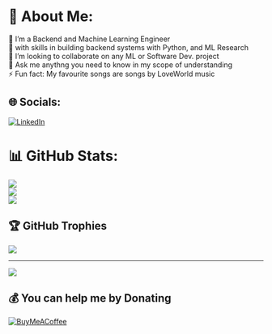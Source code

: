 # 💫 About Me:
🔭 I’m a Backend and Machine Learning Engineer <br> 🌱 with skills in building backend systems with Python, and ML Research <br>👯 I’m looking to collaborate on any ML or Software Dev. project<br> 💬 Ask me anythng you need to know in my scope of understanding <br>⚡ Fun fact: My favourite songs are songs by LoveWorld music <br> 


## 🌐 Socials:
[![LinkedIn](https://img.shields.io/badge/LinkedIn-%230077B5.svg?logo=linkedin&logoColor=white)](https://linkedin.com/in/eugenecobbah) 


# 📊 GitHub Stats:
![](https://github-readme-stats.vercel.app/api?username=cobbaheugene&theme=dark&hide_border=false&include_all_commits=false&count_private=false)<br/>
![](https://github-readme-streak-stats.herokuapp.com/?user=cobbaheugene&theme=dark&hide_border=false)<br/>
![](https://github-readme-stats.vercel.app/api/top-langs/?username=cobbaheugene&theme=dark&hide_border=false&include_all_commits=false&count_private=false&layout=compact)

## 🏆 GitHub Trophies
![](https://github-profile-trophy.vercel.app/?username=cobbaheugene&theme=radical&no-frame=false&no-bg=true&margin-w=4)



---
[![](https://visitcount.itsvg.in/api?id=cobbaheugene&icon=0&color=0)](https://visitcount.itsvg.in)

  ## 💰 You can help me by Donating
  [![BuyMeACoffee](https://img.shields.io/badge/Buy%20Me%20a%20Coffee-ffdd00?style=for-the-badge&logo=buy-me-a-coffee&logoColor=black)](https://buymeacoffee.com/cobbaheuge9) 

  <!-- Proudly created with GPRM ( https://gprm.itsvg.in ) -->
  
